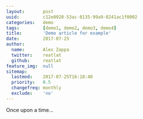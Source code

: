 ```yaml
---
layout:       post
uuid:         c12e0920-53ac-0135-99a9-0241ac1f0002
categories:   demo
tags:         [demo1, demo2, demo3, demo4]
title:        'Demo article for example'
date:         2017-07-25
author:       
  name:       Alex Zappa
  twitter:    reatlat
  github:     reatlat
feature_img:  null
sitemap:
  lastmod:    2017-07-25T16:18:40
  priority:   0.5
  changefreq: monthly
  exclude:    'no'
---
```


Once upon a time...

